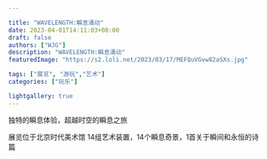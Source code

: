 ```yaml
---

title: "WAVELENGTH:瞬息涌动"
date: 2023-04-01T14:11:03+08:00
draft: false
authors: ["WJG"]
description: "WAVELENGTH:瞬息涌动"
featuredImage: "https://s2.loli.net/2023/03/17/MEFQuVGvw82aSXs.jpg"

tags: ["展览", "游玩","艺术"]
categories: ["玩乐"]

lightgallery: true
---
```


独特的瞬息体验，超越时空的瞬息之旅
<!--more-->

展览位于北京时代美术馆
14组艺术装置，14个瞬息奇景，1首关于瞬间和永恒的诗篇